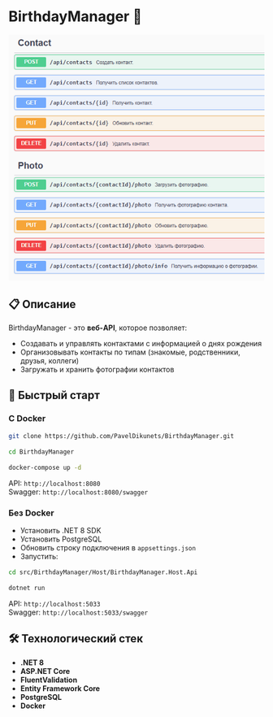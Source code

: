 # BirthdayManager 🎂

![API Screenshot](docs/images/api-screenshot.png)

## 📋 Описание

BirthdayManager - это **веб-API**, которое позволяет:

- Создавать и управлять контактами с информацией о днях рождения
- Организовывать контакты по типам (знакомые, родственники, друзья, коллеги)
- Загружать и хранить фотографии контактов

## 🚀 Быстрый старт
### С Docker
```bash
git clone https://github.com/PavelDikunets/BirthdayManager.git
```
```bash
cd BirthdayManager
```
```bash
docker-compose up -d
```

API: `http://localhost:8080`  
Swagger: `http://localhost:8080/swagger`

### Без Docker
- Установить .NET 8 SDK
- Установить PostgreSQL 
- Обновить строку подключения в `appsettings.json`
- Запустить:
```bash
cd src/BirthdayManager/Host/BirthdayManager.Host.Api
```
```bash
dotnet run
```

API: `http://localhost:5033`  
Swagger: `http://localhost:5033/swagger`

## 🛠️ Технологический стек
- **.NET 8**
- **ASP.NET Core**
- **FluentValidation**
- **Entity Framework Core**
- **PostgreSQL**
- **Docker**
